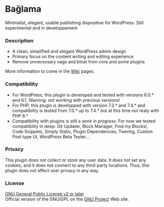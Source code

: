 # Bağlama

Minimalist, elegant, usable publishing dispositive for WordPress. Still experimental and in developpement

### Description

- A clean, simplified and elegant WordPress admin design
- Primary focus on the content writing and editing experience 
- Remove unnecessary nags and bloat from core and some plugins

More information to come in the [Wiki](https://codeberg.org/_aris/baglama/wiki) pages.

### Compatibility

- For WordPress, this plugin is developed and tested with versions 6.0.* and 6.1. Warning: _not working_ with previous versions!
- For PHP, this plugin is developped with version 7.3.* and 7.4.* and compatibility is tested from 7.0.* up to 7.4.* but at this time _not_ realy with PHP 8.*
- Compatibility with plugins is still a _work in progress_. For now we tested compatibility in deep: Git Updater, Block Manager, Find my Blocks!, Code Snippets, Simply Static, Plugin Dependencies, Twentig, Custom Post type UI, WordPress Beta Tester...

### Privacy

This plugin does not collect or store any user data. It does not set any cookies, and it does not connect to any third-party locations. Thus, this plugin does not affect user privacy in any way.

### License

[GNU General Public License v2 or later](/_aris/baglama/src/branch/main/LICENSE)   
Official version of the GNU/GPL on the [GNU Project](http://www.gnu.org/licenses/gpl-2.0.html) Web site.   
